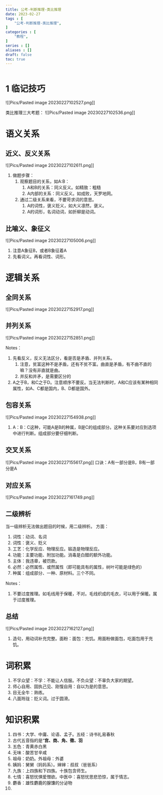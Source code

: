 ```yaml
---
title: 公考-判断推理-类比推理
date: 2023-02-27
tags : [
	"公考-判断推理-类比推理",
]
categories : [
	"教程",
]
series : []
aliases : []
draft: false
toc: true
---
```



```toc
```

# 1 临记技巧


![[Pics/Pasted image 20230227102527.png]]

类比推理三大考题：
![[Pics/Pasted image 20230227102536.png]]

# 语义关系

## 近义、反义关系

![[Pics/Pasted image 20230227102611.png]]

1. 做题步骤：
	1. 观察题目的关系，如A:B：
		1. A和B的关系：同义反义。如精致：粗糙
		2. A内部的关系：同义反义。如成败，天罗地网。
	2. 通过二级关系来看，不要苛求词的意思。
		1. A的词性，褒义贬义，如大义凛然，褒义。
		2. A的词形，名词动词，如折柳是动词。

## 比喻义、象征义
![[Pics/Pasted image 20230227105006.png]]

1. 注意A象征B，或者B象征着A
2. 先看词义。再看词性、词形。


# 逻辑关系
## 全同关系

![[Pics/Pasted image 20230227152917.png]]
## 并列关系
![[Pics/Pasted image 20230227152851.png]]

Notes：
1. 先看反义，反义无法区分，看是否是矛盾、并列关系。
	1. 注意，贫富这种不是矛盾，还有不贫不富。曲直是矛盾，有不曲不直的嘛？没有非直就是曲。
	2. 并反和并矛，是需要区分的
2. A之于B，和C之于D。注意顺序不要反。当无法判断时，A和C应该有某种相同属性，如A、C都是国内，B、D都是国外。

## 包容关系

![[Pics/Pasted image 20230227154938.png]]

1. A：B：C这种，可能A是B的种属，B是C的组成部分。这种关系要对应到选项中进行判断。组成部分要仔细判断。


## 交叉关系

![[Pics/Pasted image 20230227155617.png]]
口诀：A有一部分是B，B有一部分是A


## 对应关系
![[Pics/Pasted image 20230227161749.png]]

## 二级辨析
当一级辨析无法做出题目的时候，用二级辨析。
方面：
1. 词性：动词、名词
2. 词性：褒义、贬义
3. 工艺：化学反应、物理反应。锻造是物理反应。
4. 功能：主要功能、附加功能。消毒是白醋的额外功能。
5. 主体：我违章，被罚款。
6. 必然：必然属性、或然属性（即可能具有的属性，树叶可能是绿色的）
7. 种属：组成部分、一种、原材料。三个不同。

Notes：
1. 不要过度推理。如毛线用于保暖，不对。毛线织成的毛衣，可以用于保暖。属于过度推理。

## 总结
![[Pics/Pasted image 20230227162127.png]]

1. 造句，用动词补充完整。面粉：面包：充饥。用面粉做面包，吃面包用于充饥。

# 词积累
1. 不孚众望：不孚：不能让人信服。不负众望：不辜负大家的期望。
2. 师心自用、固执己见、刚愎自用：自以为是的意思。
3. 目无全牛：熟练。
4. 八面玲珑：贬义词。过于圆滑。

# 知识积累
1. 四书：大学、中庸、论语、孟子。五经：诗书礼易春秋
2. 古代五音指的是“**宫、商、角、徵、羽**
3. 五色：青黄赤白黑
4. 无味：酸苦甘辛咸
5. 祖母：奶奶。外祖母：外婆
6. 姨妈：舅舅（妈妈系）。婶婶：叔叔（爸爸系）
7. 九族：上四族和下四族。十族包含师生。
8. 七情：喜怒忧惧爱憎欲。中医中：喜怒忧思悲恐惊，属于情志。
9. 麝香：雄性麝鹿的腺馕的分泌物
10. 